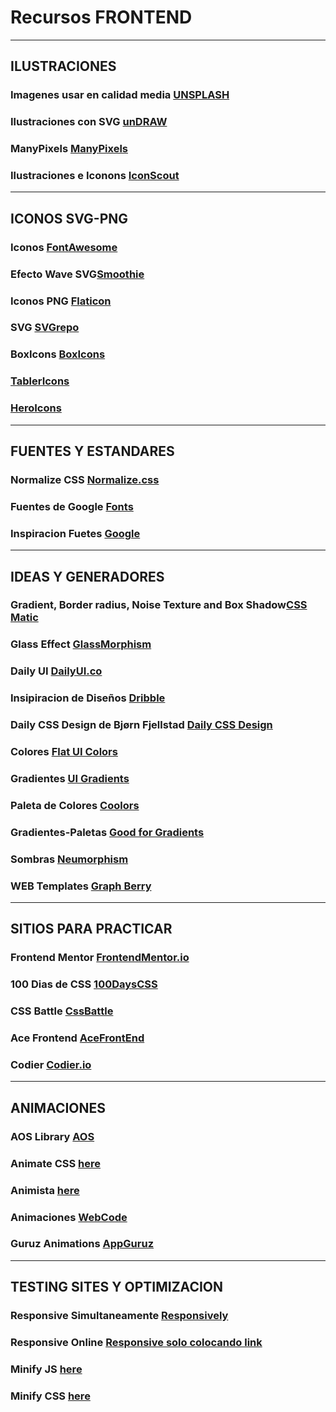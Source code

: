 # Recursos FRONTEND

---

## ILUSTRACIONES

### Imagenes usar en calidad media [UNSPLASH](https://unsplash.com/es)

### Ilustraciones con SVG  [unDRAW](https://undraw.co/illustrations)

### ManyPixels [ManyPixels](https://www.manypixels.co/gallery)

### Ilustraciones e Iconons [IconScout](https://iconscout.com/)

---

## ICONOS SVG-PNG

### Iconos [FontAwesome](https://fontawesome.com/)

### Efecto Wave SVG[Smoothie](https://smooth.ie/blogs/news/svg-wavey-transitions-between-sections)

### Iconos PNG [Flaticon](https://www.flaticon.com/)

### SVG [SVGrepo](https://www.svgrepo.com/)

### BoxIcons [BoxIcons](https://boxicons.com/)

### [TablerIcons](https://tablericons.com/)

### [HeroIcons](https://heroicons.com/)

---


## FUENTES Y ESTANDARES

### Normalize CSS  [Normalize.css](https://necolas.github.io/normalize.css/)

### Fuentes de Google [Fonts](https://fonts.google.com/)

### Inspiracion Fuetes [Google](https://femmebot.github.io/google-type/)

---

## IDEAS Y GENERADORES

### Gradient, Border radius, Noise Texture and Box Shadow[CSS Matic](https://www.cssmatic.com/)

### Glass Effect [GlassMorphism](https://hype4.academy/tools/glassmorphism-generator)

### Daily UI [DailyUI.co](https://www.dailyui.co/)

### Insipiracion de Diseños [Dribble](https://dribbble.com/)

### Daily CSS Design de Bjørn Fjellstad [Daily CSS Design](https://dailycssdesign.com/)

### Colores [Flat UI Colors](https://flatuicolors.com/)

### Gradientes [UI Gradients](https://uigradients.com/)

### Paleta de Colores [Coolors](https://coolors.co/)

### Gradientes-Paletas [Good for Gradients](https://mycolor.space/)

### Sombras [Neumorphism](https://neumorphism.io/)

### WEB Templates [Graph Berry](https://www.graphberry.com/)

---

## SITIOS PARA PRACTICAR

### Frontend Mentor [FrontendMentor.io](https://www.frontendmentor.io/)

### 100 Dias de CSS [100DaysCSS](https://100dayscss.com/days/1/)

### CSS Battle [CssBattle](https://cssbattle.dev/)

### Ace Frontend [AceFrontEnd](https://www.acefrontend.com/)

### Codier [Codier.io](https://codier.io/)

---


## ANIMACIONES

### AOS Library [AOS](https://michalsnik.github.io/aos/)

### Animate CSS  [here](https://animate.style/)

### Animista [here](https://animista.net/)

### Animaciones [WebCode](https://webcode.tools/generators/css/keyframe-animation)

### Guruz Animations [AppGuruz](https://www.theappguruz.com/tag-tools/web/CSSAnimations/)

---

## TESTING SITES Y OPTIMIZACION

### Responsive Simultaneamente [Responsively](https://responsively.app/)

### Responsive Online [Responsive solo colocando link](http://www.responsinator.com/)

### Minify JS [here](http://www.minifyjavascript.com/)

### Minify CSS [here](http://www.minifycss.com/css-compressor/)



